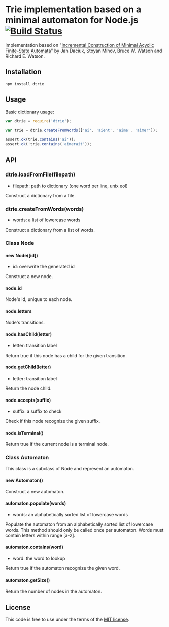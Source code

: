 # Trie implementation based on a minimal automaton for Node.js [![Build Status](https://secure.travis-ci.org/MathieuTurcotte/node-trie.png)](http://travis-ci.org/MathieuTurcotte/node-trie)

Implementation based on "[Incremental Construction of Minimal Acyclic
Finite-State Automata](http://acl.ldc.upenn.edu/J/J00/J00-1002.pdf)" by Jan
Daciuk, Stoyan Mihov, Bruce W. Watson and Richard E. Watson.

## Installation

```
npm install dtrie
```

## Usage

Basic dictionary usage:

```js
var dtrie = require('dtrie');

var trie = dtrie.createFromWords(['ai', 'aient', 'aime', 'aimer']);

assert.ok(trie.contains('ai'));
assert.ok(!trie.contains('aimerait'));
```

## API

### dtrie.loadFromFile(filepath)

- filepath: path to dictionary (one word per line, unix eol)

Construct a dictionary from a file.

### dtrie.createFromWords(words)

- words: a list of lowercase words

Construct a dictionary from a list of words.

### Class Node

#### new Node([id])

- id: overwrite the generated id

Construct a new node.

#### node.id

Node's id, unique to each node.

#### node.letters

Node's transitions.

#### node.hasChild(letter)

- letter: transition label

Return true if this node has a child for the given transition.

#### node.getChild(letter)

- letter: transition label

Return the node child.

#### node.accepts(suffix)

- suffix: a suffix to check

Check if this node recognize the given suffix.

#### node.isTerminal()

Return true if the current node is a terminal node.

### Class Automaton

This class is a subclass of Node and represent an automaton.

#### new Automaton()

Construct a new automaton.

#### automaton.populate(words)

- words: an alphabetically sorted list of lowercase words

Populate the automaton from an alphabetically sorted list of lowercase
words. This method should only be called once per automaton. Words must
contain letters within range [a-z].

#### automaton.contains(word)

- word: the word to lookup

Return true if the automaton recognize the given word.

#### automaton.getSize()

Return the number of nodes in the automaton.

## License

This code is free to use under the terms of the [MIT license](http://mturcotte.mit-license.org/).
